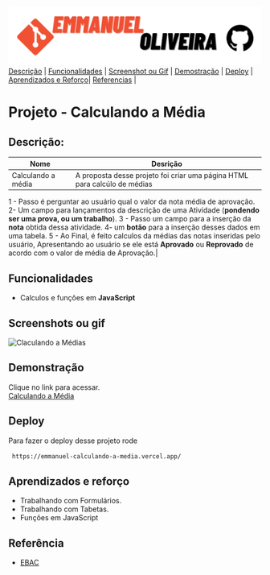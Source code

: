 ![banner-github](https://github.com/emmanuelmarcosdeoliveira/media-query/blob/main/imagens/manu-github.png)
[Descrição](#descrição) |
[Funcionalidades](#funcionalidades) |
[Screenshot ou Gif](#screenshots-ou-gif) |
[Demostração](#demonstração) |
[Deploy](#deploy) |
[Aprendizados e Reforço](#aprendizados-e-reforço)|
[Referencias](#referência) |

# Projeto - Calculando a Média

## Descrição:

| Nome               | Desrição                                                                  |
| ------------------ | ------------------------------------------------------------------------- |
| Calculando a média | A proposta desse projeto foi criar uma página HTML para calcúlo de médias |

1 - Passo é perguntar ao usuário qual o valor da nota média de aprovação.
2- Um campo para lançamentos da descrição de uma Atividade (**pondendo ser uma prova, ou um trabalho**).
3 - Passo um campo para a inserção da **nota** obtida dessa atividade.
4- um **botão** para a inserção desses dados em uma tabela.
5 - Ao Final, é feito calculos da médias das notas inseridas pelo usuário, Apresentando ao usuário se ele está **Aprovado** ou **Reprovado** de acordo com o valor de média de Aprovação.|

## Funcionalidades

- Calculos e funções em **JavaScript**

## Screenshots ou gif

![Claculando a Médias](https://github.com/emmanuelmarcosdeoliveira/calculadora-de-medias/blob/feature/readme/images/preview.jpg)

## Demonstração

Clique no link para acessar. <br>
[Calculando a Média ](https://emmanuel-calculando-a-media.vercel.app/)

## Deploy

Para fazer o deploy desse projeto rode

```bash
 https://emmanuel-calculando-a-media.vercel.app/
```

## Aprendizados e reforço

- Trabalhando com Formulários.
- Trabalhando com Tabetas.
- Funções em JavaScript

## Referência

- [EBAC](https://ebaconline.com.br/)
